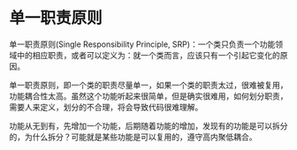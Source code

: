 # 单一职责原则

单一职责原则(Single Responsibility Principle, SRP)：一个类只负责一个功能领域中的相应职责，或者可以定义为：就一个类而言，应该只有一个引起它变化的原因。

单一职责原则，即一个类的职责尽量单一，如果一个类的职责太过，很难被复用，功能耦合性太高。虽然这个功能听起来很简单，但是确实很难用，如何划分职责，需要人来定义，划分的不合理，将会导致代码很难理解。

功能从无到有，先增加一个功能，后期随着功能的增加，发现有的功能是可以拆分的，为什么拆分？可能就是某些功能是可以复用的，遵守高内聚低耦合。
